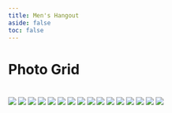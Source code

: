 ```yaml
---
title: Men's Hangout
aside: false
toc: false
---
```



<div class="text-center p-10">
    <h1 class="font-bold text-4xl mb-4">Photo Grid</h1>
    <h1 class="text-3xl"></h1>
</div>



<div class="p-5 sm:p-8">
    <div class="columns-1 gap-5 sm:columns-2 sm:gap-8 md:columns-3 lg:columns-4 [&>img:not(:first-child)]:mt-8">
        <img src="https://images.unsplash.com/photo-1472491235688-bdc81a63246e?crop=entropy&cs=tinysrgb&fit=max&fm=jpg&ixid=M3w0NzEyNjZ8MHwxfHNlYXJjaHwxfHxjYXR8ZW58MHwwfHx8MTcyMTgyMjE3OXww&ixlib=rb-4.0.3&q=80&w=1080"/>
        <img src="https://images.unsplash.com/photo-1478098711619-5ab0b478d6e6?crop=entropy&cs=tinysrgb&fit=max&fm=jpg&ixid=M3w0NzEyNjZ8MHwxfHNlYXJjaHw1fHxjYXR8ZW58MHwwfHx8MTcyMTgyMjE3OXww&ixlib=rb-4.0.3&q=80&w=1080"/>
        <img src="https://images.unsplash.com/photo-1668491195456-9341d9cf3977?crop=entropy&cs=tinysrgb&fit=max&fm=jpg&ixid=M3w0NzEyNjZ8MHwxfHNlYXJjaHwxfHxjYXQlMjB3aGl0ZXxlbnwwfDF8fHwxNzIxODIyMzU3fDA&ixlib=rb-4.0.3&q=80&w=1080"/>
        <img src="https://images.unsplash.com/photo-1515002246390-7bf7e8f87b54?crop=entropy&cs=tinysrgb&fit=max&fm=jpg&ixid=M3w0NzEyNjZ8MHwxfHNlYXJjaHwxM3x8Y2F0fGVufDB8MHx8fDE3MjE4MjIxNzl8MA&ixlib=rb-4.0.3&q=80&w=1080"/>
        <img src="https://images.unsplash.com/photo-1511044568932-338cba0ad803?crop=entropy&cs=tinysrgb&fit=max&fm=jpg&ixid=M3w0NzEyNjZ8MHwxfHNlYXJjaHwyfHxjYXR8ZW58MHwwfHx8MTcyMTgyMjE3OXww&ixlib=rb-4.0.3&q=80&w=1080"/>
        <img src="https://images.unsplash.com/photo-1475518112798-86ae358241eb?crop=entropy&cs=tinysrgb&fit=max&fm=jpg&ixid=M3w0NzEyNjZ8MHwxfHNlYXJjaHwxMHx8Y2F0fGVufDB8MHx8fDE3MjE4MjIxNzl8MA&ixlib=rb-4.0.3&q=80&w=1080"/>
        <img src="https://images.unsplash.com/photo-1498100152307-ce63fd6c5424?crop=entropy&cs=tinysrgb&fit=max&fm=jpg&ixid=M3w0NzEyNjZ8MHwxfHNlYXJjaHwxMXx8Y2F0fGVufDB8MHx8fDE3MjE4MjIxNzl8MA&ixlib=rb-4.0.3&q=80&w=1080"/>
        <img src="https://images.unsplash.com/photo-1503777119540-ce54b422baff?crop=entropy&cs=tinysrgb&fit=max&fm=jpg&ixid=M3w0NzEyNjZ8MHwxfHNlYXJjaHw5fHxjYXQlMjB3aGl0ZXxlbnwwfDF8fHwxNzIxODIyMzU3fDA&ixlib=rb-4.0.3&q=80&w=1080"/>
        <img src="https://images.unsplash.com/photo-1533743983669-94fa5c4338ec?crop=entropy&cs=tinysrgb&fit=max&fm=jpg&ixid=M3w0NzEyNjZ8MHwxfHNlYXJjaHw4fHxjYXR8ZW58MHwwfHx8MTcyMTgyMjE3OXww&ixlib=rb-4.0.3&q=80&w=1080"/>
        <img src="https://images.unsplash.com/photo-1502083896352-259ab9e342d7?crop=entropy&cs=tinysrgb&fit=max&fm=jpg&ixid=M3w0NzEyNjZ8MHwxfHNlYXJjaHwxMnx8Y2F0fGVufDB8MHx8fDE3MjE4MjIxNzl8MA&ixlib=rb-4.0.3&q=80&w=1080"/>
        <img src="https://images.unsplash.com/photo-1708791793972-cf97ef3c01c4?crop=entropy&cs=tinysrgb&fit=max&fm=jpg&ixid=M3w0NzEyNjZ8MHwxfHNlYXJjaHwxfHxjYXQlMjB3aGl0ZXxlbnwwfDB8fHwxNzIxODIyMjkwfDA&ixlib=rb-4.0.3&q=80&w=1080"/>
        <img src="https://images.unsplash.com/photo-1516470544373-df3edeb89d80?crop=entropy&cs=tinysrgb&fit=max&fm=jpg&ixid=M3w0NzEyNjZ8MHwxfHNlYXJjaHw4fHxjYXQlMjB3aGl0ZXxlbnwwfDB8fHwxNzIxODIyMjkwfDA&ixlib=rb-4.0.3&q=80&w=1080"/>
        <img src="https://images.unsplash.com/photo-1472491235688-bdc81a63246e?crop=entropy&cs=tinysrgb&fit=max&fm=jpg&ixid=M3w0NzEyNjZ8MHwxfHNlYXJjaHwxfHxjYXR8ZW58MHwwfHx8MTcyMTgyMjE3OXww&ixlib=rb-4.0.3&q=80&w=1080"/>
        <img src="https://images.unsplash.com/photo-1478098711619-5ab0b478d6e6?crop=entropy&cs=tinysrgb&fit=max&fm=jpg&ixid=M3w0NzEyNjZ8MHwxfHNlYXJjaHw1fHxjYXR8ZW58MHwwfHx8MTcyMTgyMjE3OXww&ixlib=rb-4.0.3&q=80&w=1080"/>
        <img src="https://images.unsplash.com/photo-1517451330947-7809dead78d5?crop=entropy&cs=tinysrgb&fit=max&fm=jpg&ixid=M3w0NzEyNjZ8MHwxfHNlYXJjaHw5fHxjYXR8ZW58MHwwfHx8MTcyMTgyMjE3OXww&ixlib=rb-4.0.3&q=80&w=1080"/>
        <img src="https://images.unsplash.com/photo-1515002246390-7bf7e8f87b54?crop=entropy&cs=tinysrgb&fit=max&fm=jpg&ixid=M3w0NzEyNjZ8MHwxfHNlYXJjaHwxM3x8Y2F0fGVufDB8MHx8fDE3MjE4MjIxNzl8MA&ixlib=rb-4.0.3&q=80&w=1080"/>
    </div>
</div>

<!--credit by Surjith S M -->